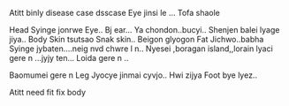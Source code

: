 Atitt binly disease case dsscase 
Eye jinsi le ...
Tofa shaole 

Head
Syinge jonrwe  Eye..
Bj   ear...
Ya  chondon..bucyi..
Shenjen balei lyage jiya..
Body
Skin tsutsao
Snak skin..
Beigon glyogon
Fat 
Jichwo..babha
Syinge jybaten....neig nvd chwre l n..
Nyesei ,boragan island,,lorain lyaci gere n ...jyjy ten...
Loida gere n ..

Baomumei gere n 
Leg
Jyocye jinmai cyvjo..
Hwi zijya
Foot  bye lyez..



Atitt need fit fix body 

